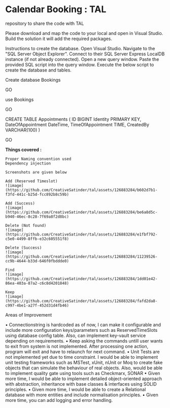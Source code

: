 # Calendar Booking : TAL
repository to share the code with TAL

Please download and map the code to your local and open in Visual Studio. Build the solution it will add the required packages.

Instructions to create the database.
Open Visual Studio.
Navigate to the "SQL Server Object Explorer".
Connect to their SQL Server Express LocalDB instance (if not already connected).
Open a new query window.
Paste the provided SQL script into the query window.
Execute the below script to create the database and tables.

   Create database Bookings

   GO

   use Bookings

   GO

   CREATE TABLE Appointments
	(
		ID BIGINT Identity PRIMARY KEY, 
		DateOfAppointment DateTime, 
		TimeOfAppointment TIME, 
		CreatedBy VARCHAR(100)
	)

   GO

**Things covered :**

	Proper Naming convention used
	Dependency injection
 	
	Screenshots are given below

	Add (Reserved Timeslot)
 	![image](https://github.com/CreativeSatinder/tal/assets/126883284/b602d7b1-f3fd-441c-b25d-fcc892b8c59b)

	Add (Success)
 	![image](https://github.com/CreativeSatinder/tal/assets/126883284/be6a8d5c-b940-46ec-8c28-7f69a8f2d8bc)

	Delete (Not found)
 	![image](https://github.com/CreativeSatinder/tal/assets/126883284/e1fbf792-c5e0-4499-8ffb-e32c605551f8)

	Delete (Success)
 	![image](https://github.com/CreativeSatinder/tal/assets/126883284/11239526-cc9b-4644-b33d-646f0fbddde0)

	Find
 	![image](https://github.com/CreativeSatinder/tal/assets/126883284/1dd01e42-86ea-403a-87a2-c6c8d4201848)

	Keep
 	![image](https://github.com/CreativeSatinder/tal/assets/126883284/fafd2da8-c997-4be1-a27f-452d31d4fb46)


Areas of Improvement

•	Connectionstring is hardcoded as of now, I can make it configurable and include more configuration keys/parameters such as ReservedTimeSlots using database config table. Also, can implement key-vault service depending on requirements.
•       Keep asking the commands untill user wants to exit from system is not implemented. After processing one action, program will exit and have to relaunch for next command.
•	Unit Tests are not implemented yet due to time constraint. I would be able to implement unit testing frameworks such as MSTest, xUnit, nUnit or Moq  to create fake objects that can simulate the behaviour of real objects. Also, would be able to implement 
        quality gate using tools such as Checkmarx, SONAR
•	Given more time, I would be able to implement detailed object-oriented approach with abstraction, inheritance with base classes & interfaces using SOLID principles. 
•	Given more time, I would be able to create a Relational database with more entities and include normalisation principles.
•	Given more time, you can add logging and error handling.

